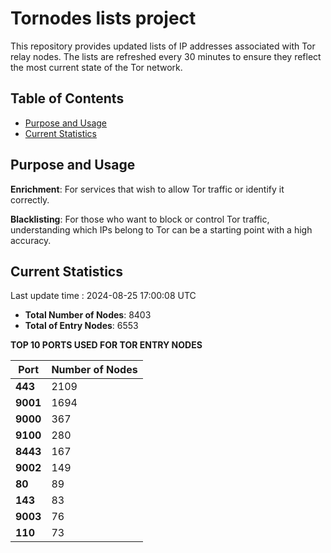 # Tornodes lists project

This repository provides updated lists of IP addresses associated with Tor relay nodes. The lists are refreshed every 30 minutes to ensure they reflect the most current state of the Tor network.

## Table of Contents

- [Purpose and Usage](#purpose-and-usage)
- [Current Statistics](#current-statistics)


## Purpose and Usage

**Enrichment**: For services that wish to allow Tor traffic or identify it correctly.

**Blacklisting**: For those who want to block or control Tor traffic, understanding which IPs belong to Tor can be a starting point with a high accuracy.

## Current Statistics

Last update time : 2024-08-25 17:00:08 UTC

- **Total Number of Nodes**: 8403
- **Total of Entry Nodes**: 6553

**TOP 10 PORTS USED FOR TOR ENTRY NODES**

| **Port** | **Number of Nodes** |
|------|-----------------|
| **443**   | 2109  |
| **9001**   | 1694  |
| **9000**   | 367  |
| **9100**   | 280  |
| **8443**   | 167  |
| **9002**   | 149  |
| **80**   | 89  |
| **143**   | 83  |
| **9003**   | 76  |
| **110**   | 73  |

